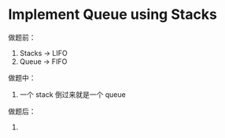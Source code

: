 # Implement Queue using Stacks

做题前：

1.  Stacks -> LIFO
2. Queue -> FIFO



做题中：

1. 一个 stack 倒过来就是一个 queue



做题后：

1. 

